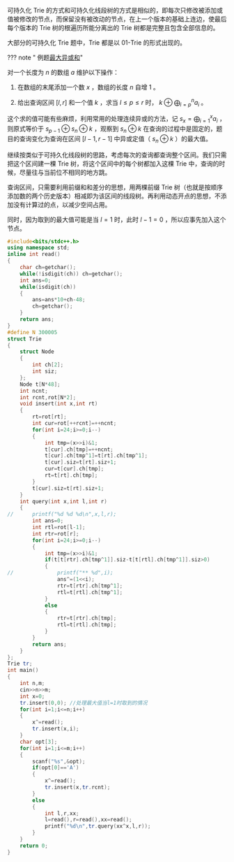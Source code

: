 可持久化 Trie 的方式和可持久化线段树的方式是相似的，即每次只修改被添加或值被修改的节点，而保留没有被改动的节点，在上一个版本的基础上连边，使最后每个版本的 Trie 树的根遍历所能分离出的 Trie 树都是完整且包含全部信息的。

大部分的可持久化 Trie 题中，Trie 都是以 01-Trie 的形式出现的。

??? note " 例题[最大异或和](https://www.lydsy.com/JudgeOnline/problem.php?id=3261)"

对一个长度为 $n$ 的数组 $a$ 维护以下操作：

1.  在数组的末尾添加一个数 $x$ ，数组的长度 $n$ 自增 $1$ 。

2.  给出查询区间 $[l,r]$ 和一个值 $k$ ，求当 $l\le p\le r$ 时， $k \oplus \bigoplus^{n}_{i=p} a_i$ 。

这个求的值可能有些麻烦，利用常用的处理连续异或的方法，记 $s_x=\bigoplus_{i=1}^x a_i$ ，则原式等价于 $s_{p-1}\oplus s_n\oplus k$ ，观察到 $s_n \oplus k$ 在查询的过程中是固定的，题目的查询变化为查询在区间 $[l-1,r-1]$ 中异或定值（ $s_n\oplus k$ ）的最大值。

继续按类似于可持久化线段树的思路，考虑每次的查询都查询整个区间。我们只需把这个区间建一棵 Trie 树，将这个区间中的每个树都加入这棵 Trie 中，查询的时候，尽量往与当前位不相同的地方跳。

查询区间，只需要利用前缀和和差分的思想，用两棵前缀 Trie 树（也就是按顺序添加数的两个历史版本）相减即为该区间的线段树。再利用动态开点的思想，不添加没有计算过的点，以减少空间占用。

同时，因为取到的最大值可能是当 $l=1$ 时，此时 $l-1=0$ ，所以应事先加入这个节点。

```cpp
#include<bits/stdc++.h>
using namespace std;
inline int read()
{
    char ch=getchar();
    while(!isdigit(ch)) ch=getchar();
    int ans=0;
    while(isdigit(ch))
    {
        ans=ans*10+ch-48;
        ch=getchar();
    }
    return ans;
}
#define N 300005
struct Trie
{
    struct Node
    {
        int ch[2];
        int siz;
    };
    Node t[N*48];
    int ncnt;
    int rcnt,rot[N*2];
    void insert(int x,int rt)
    {
        rt=rot[rt];
        int cur=rot[++rcnt]=++ncnt;
        for(int i=24;i>=0;i--)
        {
            int tmp=(x>>i)&1;
            t[cur].ch[tmp]=++ncnt;
            t[cur].ch[tmp^1]=t[rt].ch[tmp^1];
            t[cur].siz=t[rt].siz+1;
            cur=t[cur].ch[tmp];
            rt=t[rt].ch[tmp];
        }
        t[cur].siz=t[rt].siz+1;
    }
    int query(int x,int l,int r)
    {
//		printf("%d %d %d\n",x,l,r);
        int ans=0;
        int rtl=rot[l-1];
        int rtr=rot[r];
        for(int i=24;i>=0;i--)
        {
            int tmp=(x>>i)&1;
            if(t[t[rtr].ch[tmp^1]].siz-t[t[rtl].ch[tmp^1]].siz>0)
            {
//				printf("** %d",i);
                ans^=(1<<i);
                rtr=t[rtr].ch[tmp^1];
                rtl=t[rtl].ch[tmp^1];
            }
            else
            {
                rtr=t[rtr].ch[tmp];
                rtl=t[rtl].ch[tmp];
            }
        }
        return ans;
    }
};
Trie tr;
int main()
{
    int n,m;
    cin>>n>>m;
    int x=0;
    tr.insert(0,0); //处理最大值当l=1时取到的情况
    for(int i=1;i<=n;i++)
    {
        x^=read();
        tr.insert(x,i);
    }
    char opt[3];
    for(int i=1;i<=m;i++)
    {
        scanf("%s",&opt);
        if(opt[0]=='A')
        {
            x^=read();
            tr.insert(x,tr.rcnt);
        }
        else
        {
            int l,r,xx;
            l=read(),r=read(),xx=read();
            printf("%d\n",tr.query(xx^x,l,r));
        }
    }
    return 0;
}
```
